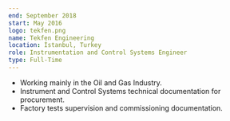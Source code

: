 ```yaml
---
end: September 2018
start: May 2016
logo: tekfen.png
name: Tekfen Engineering
location: İstanbul, Turkey
role: Instrumentation and Control Systems Engineer
type: Full-Time
---
```


- Working mainly in the Oil and Gas Industry.
- Instrument and Control Systems technical documentation for procurement.
- Factory tests supervision and commissioning documentation.
